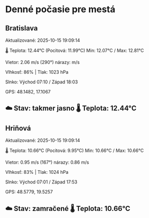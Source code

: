 ﻿# Denné počasie pre mestá

## Bratislava
Aktualizované: 2025-10-15 19:09:14

🌡️ Teplota: 12.44°C 
(Pocitová: 11.99°C)
Min: 12.07°C / Max: 12.81°C

Vietor: 2.06 m/s    (290°) 
nárazy:  m/s

Vlhkosť: 86% | Tlak: 1023 hPa

Slnko: Východ 07:10 / Západ 18:03

GPS: 48.1482, 17.1067

☁️ Stav: takmer jasno        🌡️ Teplota: 12.44°C
---

## Hriňová
Aktualizované: 2025-10-15 19:09:14

🌡️ Teplota: 10.66°C 
(Pocitová: 9.95°C)
Min: 10.66°C / Max: 10.66°C

Vietor: 0.95 m/s (167°)
nárazy: 0.86 m/s

Vlhkosť: 83% | Tlak: 1024 hPa

Slnko: Východ 07:01 / Západ 17:53

GPS: 48.5779, 19.5257

☁️ Stav: zamračené        🌡️ Teplota: 10.66°C
---
